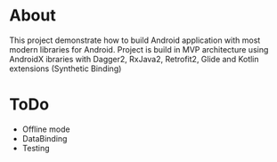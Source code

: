 # About
This project demonstrate how to build Android application with most modern 
libraries for Android. Project is build in MVP architecture using AndroidX 
ibraries with  Dagger2, RxJava2, Retrofit2, Glide and Kotlin extensions 
(Synthetic Binding)

# ToDo
- Offline mode
- DataBinding
- Testing

